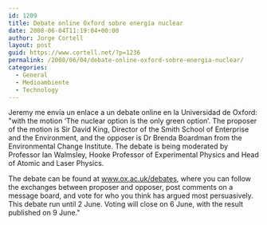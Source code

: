 ```yaml
---
id: 1209
title: Debate online Oxford sobre energía nuclear
date: 2008-06-04T11:19:04+00:00
author: Jorge Cortell
layout: post
guid: https://www.cortell.net/?p=1236
permalink: /2008/06/04/debate-online-oxford-sobre-energia-nuclear/
categories:
  - General
  - Medioambiente
  - Technology
---
```

Jeremy me envía un enlace a un debate online en la Universidad de Oxford: "with the motion ‘The nuclear option is the only green option‘. The proposer of the motion is Sir David King, Director of the Smith School of Enterprise and the Environment, and the opposer is Dr Brenda Boardman from the Environmental Change Institute. The debate is being moderated by Professor Ian Walmsley, Hooke Professor of Experimental Physics and Head of Atomic and Laser Physics.

The debate can be found at <a title="Online debates" href="https://www.ox.ac.uk/debates" target="_blank">www.ox.ac.uk/debates</a>, where you can follow the exchanges between proposer and opposer, post comments on a message board, and vote for who you think has argued most persuasively. This debate run until 2 June. Voting will close on 6 June, with the result published on 9 June."